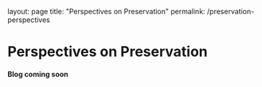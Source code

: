 layout: page
title: "Perspectives on Preservation"
permalink: /preservation-perspectives

# Perspectives on Preservation
#### Blog coming soon
